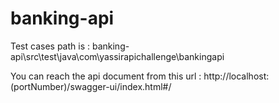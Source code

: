 # banking-api

Test cases path is : banking-api\src\test\java\com\yassirapichallenge\bankingapi

You can reach the api document from this url : http://localhost:(portNumber)/swagger-ui/index.html#/
